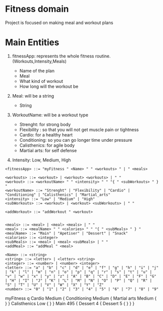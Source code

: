 

# Fitness domain
Project is focused on making meal and workout plans

# Main Entities
1. fitnessApp: represents the whole fitness routine.(Workouts,Intensity,Meals)

    * Name of the plan
    * Meal
    * What kind of workout
    * How long will the workout be
2. Meal: will be a string
    * String
3. WorkoutName: will be a workout type
    * Strenght: for strong body
    * Flexibility : so that you will not get muscle pain or tightness
    * Cardio: for a healthy heart
    * Conditioning: so you can go longer time under pressure
    * Calisthenics: for agile body
    * Martial arts: for self defense

4. Intensity: Low, Medium, High
```
<fitnessApp> ::= "myFitness " <Name> " " <workouts> " | " <meals>

<workouts> ::= <workout> | <workout> <workouts> | " "
<workout> ::= <workoutName> " " <intensity> " " "{ " <subWorkouts> " } "
<workoutName> ::= "Strenght" | "Flexibility" | "Cardio" | "Conditioning" | "Calisthenics" | "Martial_arts"
<intensity> ::= "Low" | "Medium" | "High"
<subWorkouts> ::= <workout> | <workout> <subWorkouts> | " "

<addWorkout> ::= "addWorkout " <workout> 


<meals> ::= <meal> | <meal> <meals> | " "
<meal> ::= <mealName> " " <calories> " " "{ " <subMeals> " } "
<mealName> ::= "Main" | "Apetiser" | "Dessert" | "Snack"
<calories> ::= <integer>
<subMeals> ::= <meal> | <meal> <subMeals> | " "
<addMeal> ::= "addMeal " <meal>

<Name> ::= <string>
<string> ::= <letter> | <letter> <string>
<integer> ::= <number> | <number> <integer>
<letter> ::= "a" | "b" | "c" | "d" | "e" | "f" | "g" | "h" | "i" | "j" | "k" | "l" | "m" | "n" | "o" | "p" | "q" | "r" | "s" | "t" | "u" | "v" | "w" | "x" | "y" | "z" | "A" | "B" | "C" | "D" | "E" | "F" | "G" | "H" | "I" | "J" | "K" | "L" | "M" | "N" | "O" | "P" | "Q" | "R" | "S" | "T" | "U" | "V" | "W" | "X" | "Y" | "Z"
<number> ::= "0" | "1" | "2" | "3" | "4" | "5" | "6" | "7" | "8" | "9"

```
myFitness q Cardio Medium { Conditioning Medium { Martial arts Medium {   }  } Calisthenics Low {   }  }  Main 495 { Dessert 4 { Dessert 5 {   }   }  } 